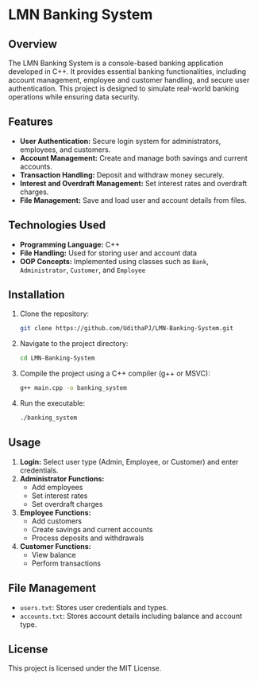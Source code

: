 # LMN Banking System

## Overview
The LMN Banking System is a console-based banking application developed in C++. It provides essential banking functionalities, including account management, employee and customer handling, and secure user authentication. This project is designed to simulate real-world banking operations while ensuring data security.

## Features
- **User Authentication:** Secure login system for administrators, employees, and customers.
- **Account Management:** Create and manage both savings and current accounts.
- **Transaction Handling:** Deposit and withdraw money securely.
- **Interest and Overdraft Management:** Set interest rates and overdraft charges.
- **File Management:** Save and load user and account details from files.

## Technologies Used
- **Programming Language:** C++
- **File Handling:** Used for storing user and account data
- **OOP Concepts:** Implemented using classes such as `Bank`, `Administrator`, `Customer`, and `Employee`

## Installation
1. Clone the repository:
   ```sh
   git clone https://github.com/UdithaPJ/LMN-Banking-System.git
   ```
2. Navigate to the project directory:
   ```sh
   cd LMN-Banking-System
   ```
3. Compile the project using a C++ compiler (g++ or MSVC):
   ```sh
   g++ main.cpp -o banking_system
   ```
4. Run the executable:
   ```sh
   ./banking_system
   ```

## Usage
1. **Login:** Select user type (Admin, Employee, or Customer) and enter credentials.
2. **Administrator Functions:**
   - Add employees
   - Set interest rates
   - Set overdraft charges
3. **Employee Functions:**
   - Add customers
   - Create savings and current accounts
   - Process deposits and withdrawals
4. **Customer Functions:**
   - View balance
   - Perform transactions

## File Management
- `users.txt`: Stores user credentials and types.
- `accounts.txt`: Stores account details including balance and account type.

## License
This project is licensed under the MIT License.

